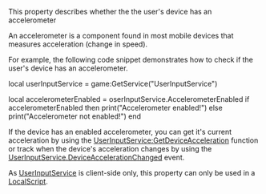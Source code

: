 This property describes whether the the user's device has an accelerometer

An accelerometer is a component found in most mobile devices that measures acceleration (change in speed).

For example, the following code snippet demonstrates how to check if the user's device has an accelerometer.

local userInputService = game:GetService("UserInputService")

local accelerometerEnabled = oserInputService.AccelerometerEnabled
if accelerometerEnabled then
	print("Accelerometer enabled!")
else
	print("Accelerometer not enabled!")
end 

If the device has an enabled accelerometer, you can get it's current acceleration by using the [UserInputService:GetDeviceAcceleration](https://developer.roblox.com/en-us/api-reference/function/UserInputService/GetDeviceAcceleration) function or track when the device's acceleration changes by using the [UserInputService.DeviceAccelerationChanged](https://developer.roblox.com/en-us/api-reference/event/UserInputService/DeviceAccelerationChanged) event.

As [UserInputService](https://developer.roblox.com/en-us/api-reference/class/UserInputService) is client-side only, this property can only be used in a [LocalScript](https://developer.roblox.com/en-us/api-reference/class/LocalScript).
